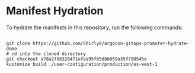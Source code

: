 
# Manifest Hydration

To hydrate the manifests in this repository, run the following commands:

```shell

git clone https://github.com/Shirly8/argocon-gitops-promoter-hydrate-demo
# cd into the cloned directory
git checkout a78a2798328471efaa95fb5d86059a35f798545e
kustomize build ./user-configuration/production/us-west-1
```